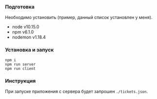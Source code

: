### Подготовка
Необходимо установить (пример, данный список установлен у меня).

- node v10.15.0
- npm v6.1.0
- nodemon v1.18.4

### Установка и запуск

```
npm i
npm run server
npm run client
```

### Инструкция

При запуске приложения с сервера будет запрошен `./tickets.json`.